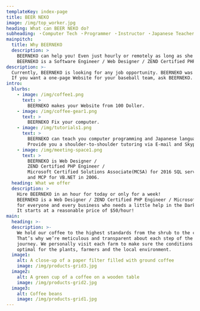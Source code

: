 ```yaml
---
templateKey: index-page
title: BEER NEKO
image: /img/top_worker.jpg
heading: What can BEER NEKO do?
subheading: ・Computer Tech ・Programmer ・Instructor ・Japanese Teacher
mainpitch:
  title: Why BEERNEKO
  description: >
    BEERNEKO can help you! Even just hourly or remotely as long as she is available!
    BEERNEKO is a Software Engineer / Web Designer / ZEND Certified PHP Engineer / Microsoft Certified Solutions Associate(MCSA) for everyone and every business who needs a little help in the Dark... Dark... IT field...     
description: >-
  Currently, BEERNEKO is looking for any job opportunity. BEERNEKO was a former state IT worker, a Japanese School teacher and a freelance IT Tech, a web designer, and a coder.
  If you want a one-page Website for your baseball team, ask BEERNEKO. BEERNEKO will make it starts from $100. If you are a business owner and need a temp IT person, please ask BEERNEKO who can right fit in!
intro:
  blurbs:
    - image: /img/coffee1.png
      text: >
        BEERNEKO makes your Website from 100 Doller.
    - image: /img/coffee-gear1.png
      text: >
        BEERNEKO Fix your computer.
    - image: /img/tutorials1.png
      text: >
        BEERNEKO can teach you computer programming and Japanese language. 
        Provide you a shoulder-to-shoulder tutoring via E-mail and Skype.
    - image: /img/meeting-space1.png
      text: >
        BEERNEKO is Web Designer / 
        ZEND Certified PHP Engineer / 
        Microsoft Certified Solutions Associate(MCSA) for 2016 SQL server Development, 
        and MCP for VB.NET in 2006.
  heading: What we offer
  description: >
    Hire BEERNEKO in an hour for today or only for a week!
    BEERNEKO is a Web Designer / ZEND Certified PHP Engineer / Microsoft Certified Solutions Associate(MCSA) 
    for everyone and every business who needs a little help in the Dark... Dark... IT field... 
    It starts at a reasonable price of $50/hour!
main:
  heading: >-
  description: >-
    We hold our coffee to the highest standards from the shrub to the cup.
    That’s why we’re meticulous and transparent about each step of the coffee’s
    journey. We personally visit each farm to make sure the conditions are
    optimal for the plants, farmers and the local environment.
  image1:
    alt: A close-up of a paper filter filled with ground coffee
    image: /img/products-grid3.jpg
  image2:
    alt: A green cup of a coffee on a wooden table
    image: /img/products-grid2.jpg
  image3:
    alt: Coffee beans
    image: /img/products-grid1.jpg
---
```

